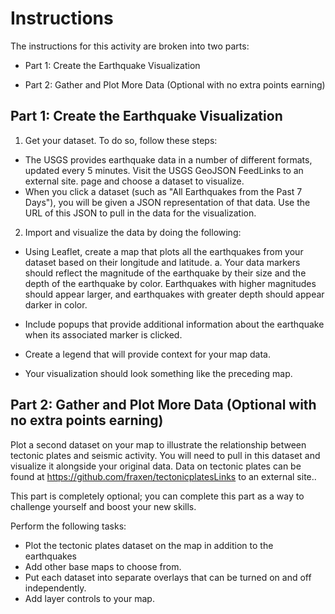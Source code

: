 # Instructions
The instructions for this activity are broken into two parts:

- Part 1: Create the Earthquake Visualization

- Part 2: Gather and Plot More Data (Optional with no extra points earning)

## Part 1: Create the Earthquake Visualization
1. Get your dataset. To do so, follow these steps:

* The USGS provides earthquake data in a number of different formats, updated every 5 minutes. Visit the USGS GeoJSON FeedLinks to an external site. page and choose a dataset to visualize.
* When you click a dataset (such as "All Earthquakes from the Past 7 Days"), you will be given a JSON representation of that data. Use the URL of this JSON to pull in the data for the visualization.

2. Import and visualize the data by doing the following:

* Using Leaflet, create a map that plots all the earthquakes from your dataset based on their longitude and latitude.
            a. Your data markers should reflect the magnitude of the earthquake by their size and the depth of the earthquake by color. Earthquakes with higher magnitudes should appear larger, and earthquakes with greater depth should appear darker in color.
      
* Include popups that provide additional information about the earthquake when its associated marker is clicked.
* Create a legend that will provide context for your map data.
* Your visualization should look something like the preceding map.


## Part 2: Gather and Plot More Data (Optional with no extra points earning)

Plot a second dataset on your map to illustrate the relationship between tectonic plates and seismic activity. You will need to pull in this dataset and visualize it alongside your original data. Data on tectonic plates can be found at https://github.com/fraxen/tectonicplatesLinks to an external site..

This part is completely optional; you can complete this part as a way to challenge yourself and boost your new skills.

Perform the following tasks:
* Plot the tectonic plates dataset on the map in addition to the earthquakes
* Add other base maps to choose from.
* Put each dataset into separate overlays that can be turned on and off independently.
* Add layer controls to your map.
